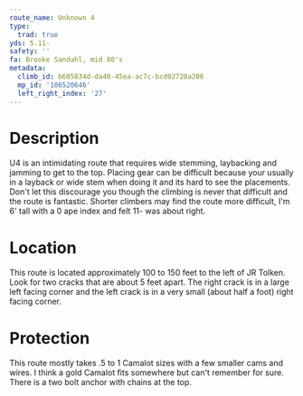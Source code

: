 ```yaml
---
route_name: Unknown 4
type:
  trad: true
yds: 5.11-
safety: ''
fa: Brooke Sandahl, mid 80's
metadata:
  climb_id: b605834d-da40-45ea-ac7c-bcd02720a206
  mp_id: '106520646'
  left_right_index: '27'
---
```

# Description
U4 is an intimidating route that requires wide stemming, laybacking and jamming to get to the top.  Placing gear can be difficult because your usually in a layback or wide stem when doing it and its hard to see the placements.  Don't let this discourage you though the climbing is never that difficult and the route is fantastic.  Shorter climbers may find the route more difficult, I'm 6' tall with a 0 ape index and felt 11- was about right.

# Location
This route is located approximately 100 to 150 feet to the left of JR Tolken.  Look for two cracks that are about 5 feet apart.  The right crack is in a large left facing corner and the left crack is in a very small (about half a foot) right facing corner.

# Protection
This route mostly takes .5 to 1 Camalot sizes with a few smaller cams and wires.  I think a gold Camalot fits somewhere but can't remember for sure.  There is a two bolt anchor with chains at the top.
